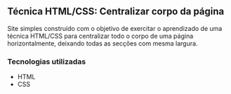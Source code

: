 <h2>
    Técnica HTML/CSS: Centralizar corpo da página
</h2>

Site simples construído com o objetivo de exercitar o aprendizado de uma técnica HTML/CSS para centralizar todo o corpo de uma página horizontalmente, deixando todas as secções com mesma largura.

### Tecnologias utilizadas

- HTML
- CSS
